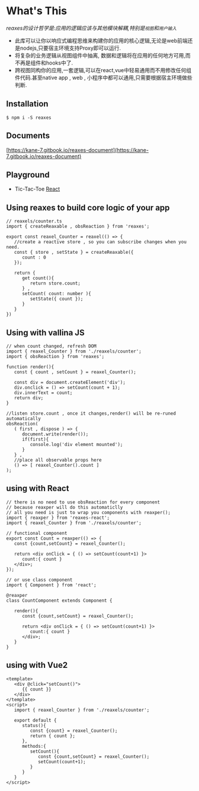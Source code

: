 # What's This
_reaxes的设计哲学是:应用的逻辑应该与其他模块解耦,特别是`视图`和`用户输入`_
* 此库可以让你以响应式编程思维来构建你的应用的核心逻辑,无论是web前端还是nodejs,只要宿主环境支持Proxy即可以运行.
* 将复杂的业务逻辑从视图组件中抽离, 数据和逻辑将在应用的任何地方可用,而不再是组件和hooks中了.
* 跨视图同构你的应用,一套逻辑,可以在react,vue中轻易通用而不用修改任何组件代码.甚至native app , web , 小程序中都可以通用,只需要根据宿主环境做些判断.

## Installation
`$ npm i -S reaxes`

## Documents
[https://kane-7.gitbook.io/reaxes-document](https://kane-7.gitbook.io/reaxes-document)

## Playground
* Tic-Tac-Toe [React](https://codesandbox.io/p/sandbox/tic-tac-toe-reactjing-zi-qi-by-reaxes-41ff76)

## Using reaxes to build core logic of your app

```tsx
// reaxels/counter.ts
import { createReaxable , obsReaction } from 'reaxes';

export const reaxel_Counter = reaxel(() => {
   //create a reactive store , so you can subscribe changes when you need.
   const { store , setState } = createReaxable({
      count : 0
   });
   
   return {
      get count(){
         return store.count;
      } ,
      setCount( count: number ){
         setState({ count });
      }
   }
})
```

## Using with vallina JS

```tsx
// when count changed, refresh DOM
import { reaxel_Counter } from './reaxels/counter';
import { obsReaction } from 'reaxes';

function render(){
   const { count , setCount } = reaxel_Counter();
   
   const div = document.createElement('div');
   div.onclick = () => setCount(count + 1);
   div.innerText = count;
   return div;
}

//listen store.count , once it changes,render() will be re-runed automatically
obsReaction(
   ( first , dispose ) => {
      document.write(render());
      if(first){
         console.log('div element mounted');
      }
   } ,
   //place all observable props here
   () => [ reaxel_Counter().count ]
);
```

## using with React

```tsx
// there is no need to use obsReaction for every component
// because reaxper will do this automaticlly
// all you need is just to wrap you components with reaxper();
import { reaxper } from 'reaxes-react';
import { reaxel_Counter } from './reaxels/counter';

// functional component
export const Count = reaxper(() => {
   const {count,setCount} = reaxel_Counter();
   
   return <div onClick = { () => setCount(count+1) }>
      count:{ count }
   </div>;
});

// or use class component
import { Component } from 'react';

@reaxper
class CountComponent extends Component {
   
   render(){
      const {count,setCount} = reaxel_Counter();
      
      return <div onClick = { () => setCount(count+1) }>
         count:{ count }
      </div>;
   }
}

```
## using with Vue2
```vue
<template>
   <div @click="setCount()">
      {{ count }}
   </div>
</template>
<script>
   import { reaxel_Counter } from './reaxels/counter';
   
   export default {
      status(){
         const {count} = reaxel_Counter();
         return { count };
      },
      methods:{
         setCount(){
            const {count,setCount} = reaxel_Counter();
            setCount(count+1);
         }
      }
   }
</script>
```

<style>
  pre {
    tab-size: 3;
  }
</style>
